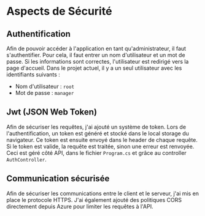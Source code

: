 # Aspects de S&#233;curit&#233;

## Authentification

Afin de pouvoir accéder à l'application en tant qu'administrateur, il faut s'authentifier. Pour cela, il faut entrer un nom d'utilisateur et un mot de passe. Si les informations sont correctes, l'utilisateur est redirigé vers la page d'accueil.
Dans le projet actuel, il y a un seul utilisateur avec les identifiants suivants :

- Nom d'utilisateur : `root`
- Mot de passe : `manager`

## Jwt (JSON Web Token)

Afin de sécuriser les requêtes, j'ai ajouté un système de token. Lors de l'authentification, un token est généré et stocké dans le local storage du navigateur. Ce token est ensuite envoyé dans le header de chaque requête. Si le token est valide, la requête est traitée, sinon une erreur est renvoyée.
Ceci est géré côté API, dans le fichier `Program.cs` et grâce au controller `AuthController`.

## Communication sécurisée

Afin de sécuriser les communications entre le client et le serveur, j'ai mis en place le protocole HTTPS.
J'ai également ajouté des politiques CORS directement depuis Azure pour limiter les requêtes à l'API.
